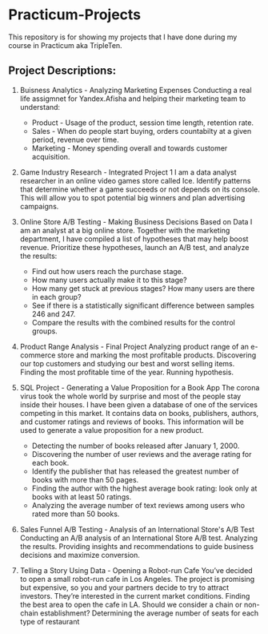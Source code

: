 # Practicum-Projects
This repository is for showing my projects that I have done during my course in Practicum aka TripleTen.

## Project Descriptions:

1. Buisness Analytics - Analyzing Marketing Expenses
   Conducting a real life assigmnet for Yandex.Afisha and helping their marketing team to understand:
   * Product - Usage of the product, session time length, retention rate.
   * Sales - When do people start buying, orders countabilty at a given period, revenue over time.
   * Marketing - Money spending overall and towards customer acquisition.

2. Game Industry Research - Integrated Project 1
   I am a data analyst researcher in an online video games store called Ice.
   Identify patterns that determine whether a game succeeds or not depends on its console. This will allow you to spot potential big winners and plan advertising campaigns.

3. Online Store A/B Testing - Making Business Decisions Based on Data
   I am an analyst at a big online store. Together with the marketing department, I have compiled a list of hypotheses that may help boost revenue.
   Prioritize these hypotheses, launch an A/B test, and analyze the results:
   * Find out how users reach the purchase stage.
   * How many users actually make it to this stage?
   * How many get stuck at previous stages? How many users are there in each group?
   * See if there is a statistically significant difference between samples 246 and 247.
   * Compare the results with the combined results for the control groups. 
   
4. Product Range Analysis - Final Project
   Analyzing product range of an e-commerce store and marking the most profitable products.
   Discovering our top customers and studying our best and worst selling items.
   Finding the most profitable time of the year.
   Running hypothesis.

5. SQL Project - Generating a Value Proposition for a Book App
   The corona virus took the whole world by surprise and most of the people stay inside their houses.
   I have been given a database of one of the services competing in this market. It contains data on books, publishers, authors, and customer ratings and reviews of books.
   This information will be used to generate a value proposition for a new product.
   * Detecting the number of books released after January 1, 2000.
   * Discovering the number of user reviews and the average rating for each book.
   * Identify the publisher that has released the greatest number of books with more than 50 pages.
   * Finding the author with the highest average book rating: look only at books with at least 50 ratings.
   * Analyzing the average number of text reviews among users who rated more than 50 books.

6. Sales Funnel A/B Testing - Analysis of an International Store's A/B Test
   Conducting an A/B analysis of an International Store A/B test.
   Analyzing the results.
   Providing insights and recommendations to guide business decisions and maximize conversion.

7. Telling a Story Using Data - Opening a Robot-run Cafe
   You’ve decided to open a small robot-run cafe in Los Angeles.
   The project is promising but expensive, so you and your partners decide to try to attract investors. They’re interested in the current market conditions.
   Finding the best area to open the cafe in LA.
   Should we consider a chain or non-chain establishment?
   Determining the average number of seats for each type of restaurant
